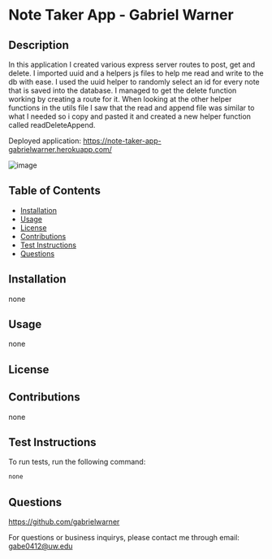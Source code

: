 # Note Taker App - Gabriel Warner

## Description
In this application I created various express server routes to post, get and delete. I imported uuid and a helpers js files to help me read and write to the db with ease. I used the uuid helper to randomly select an id for every note that is saved into the database. I managed to get the delete function working by creating a route for it. When looking at the other helper functions in the utils file I saw that the read and append file was similar to what I needed so i copy and pasted it and created a new helper function called readDeleteAppend.

Deployed application: https://note-taker-app-gabrielwarner.herokuapp.com/

![image](https://user-images.githubusercontent.com/98490756/180617567-0266683b-4f0e-4855-84e8-b8d6a24d4bd8.png)


## Table of Contents

- [Installation](#installation)
- [Usage](#usage)
- [License](#license)
- [Contributions](#contributions)
- [Test Instructions](#test-instructions)
- [Questions](#questions)
## Installation

none

## Usage

none

## License





## Contributions

none

## Test Instructions

To run tests, run the following command: 

```md
none
```

## Questions

https://github.com/gabrielwarner

For questions or business inquirys, please contact me through email: gabe0412@uw.edu
